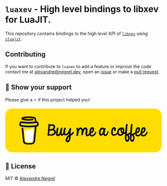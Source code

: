 # `luaxev` - High level bindings to libxev for LuaJIT.

This repository contains bindings to the high level API of
[`libxev`](https://github.com/mitchellh/libxev) using
[`zluajit`](https://github.com/negrel/zluajit/).

## Contributing

If you want to contribute to `luaxev` to add a feature or improve the code
contact me at [alexandre@negrel.dev](mailto:alexandre@negrel.dev), open an
[issue](https://github.com/negrel/luaxev/issues) or make a
[pull request](https://github.com/negrel/luaxev/pulls).

## :stars: Show your support

Please give a :star: if this project helped you!

[![buy me a coffee](https://github.com/negrel/.github/blob/master/.github/images/bmc-button.png?raw=true)](https://www.buymeacoffee.com/negrel)

## :scroll: License

MIT © [Alexandre Negrel](https://www.negrel.dev/)
